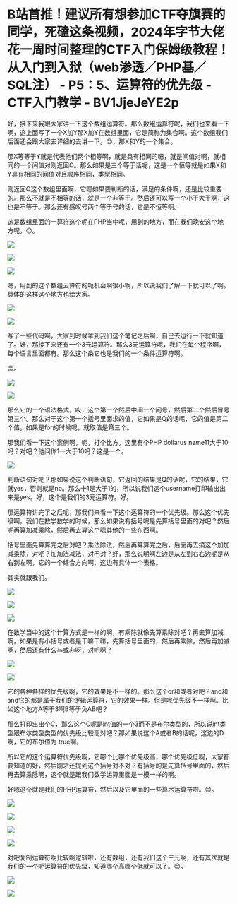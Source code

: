 # B站首推！建议所有想参加CTF夺旗赛的同学，死磕这条视频，2024年字节大佬花一周时间整理的CTF入门保姆级教程！从入门到入狱（web渗透／PHP基／SQL注） - P5：5、运算符的优先级 - CTF入门教学 - BV1JjeJeYE2p

好，接下来我跟大家讲一下这个数组运算符。那么数组运算符呢，我们也来看一下啊，这上面写了一个X加Y那X加Y在数组里面，它是简称为集合啊。这个数组我们后面还会跟大家去详细的去讲一下。😊，那X和Y的一个集合。

那X等等于Y就是代表他们两个相等啊，就是具有相同的嗯，就是间值对啊，就相同的一个间值对则返回Q。那么如果是三个等于话呢，这是一个恒等就是如果X和Y具有相同的间值对且顺序相同，类型相同。

则返回Q这个数组里面啊，它嗯如果要判断的话，满足的条件啊，还是比较重要的。那么不就是不相等的话，就是一个非等于。然后还可以写一个小于大于啊，这也是不等于。那么还有感叹号两个等于号的话，它是不恒等啊。

这是数组里面的一算符这个呢在PHP当中呢，用到的地方，而在我们晚安这个地方呢。😊。

![](img/b4ba7b0add2776159c8cfcd9d80d6a5e_1.png)

![](img/b4ba7b0add2776159c8cfcd9d80d6a5e_2.png)

![](img/b4ba7b0add2776159c8cfcd9d80d6a5e_3.png)

嗯，用到的这个数组云算符的呃机会啊很小啊，所以说我们了解一下就可以了啊。具体的这样这个地方也给大家。

![](img/b4ba7b0add2776159c8cfcd9d80d6a5e_5.png)

![](img/b4ba7b0add2776159c8cfcd9d80d6a5e_6.png)

写了一些代码啊，大家到时候拿到我们这个笔记之后啊，自己去运行一下就知道了。好，那接下来还有一个3元运算符。那么3元运算符呢，我们在每个程序啊，每个语言里面都有。那么这个条它也是我们的一个条件运算符啊。

😊。

![](img/b4ba7b0add2776159c8cfcd9d80d6a5e_8.png)

![](img/b4ba7b0add2776159c8cfcd9d80d6a5e_9.png)

那么它的一个语法格式，哎，这个第一个然后中间一个问号，然后第二个然后冒号第三个。那么对于这个第一个括号里面求的值，它如果是Q的话呢，它的值是第二个值。如果是for的时候呢，就取值是第三个。

那我们看一下这个案例啊，呃，打个比方，这里有个PHP dollarus name11大于10吗？对吧？他问你1一大于10吗？这是一个。



![](img/b4ba7b0add2776159c8cfcd9d80d6a5e_11.png)

判断语句对吧？那如果说这个判断语句，它返回的结果是Q的话呢，它的结果，它就yes，否则就是no。那么十1是大于1的，所以说我们这个username打印输出出来是yes。好，这个是我们的3元运算符。好。

那运算符讲完了之后呢，那我们来看一下这个运算符的一个优先级。那么这个优先级啊，我们在数学数学的时候，那么如果说有括号呢是先算括号里面的对吧？然后呢再算加减乘除，然后再去算这个嗯其他的一些东西啊。

括号里面先算算完之后对吧？乘法除法，然后再算算完之后，后面再去搞这个加加减乘除，对吧？加加法减法，对不对？好，那么说明啊左边是从左到右右边呢是从右到左啊，它的一个结合方向啊，这边有具体一个表格。

其实就跟我们。

![](img/b4ba7b0add2776159c8cfcd9d80d6a5e_13.png)

![](img/b4ba7b0add2776159c8cfcd9d80d6a5e_14.png)

![](img/b4ba7b0add2776159c8cfcd9d80d6a5e_15.png)

在数学当中的这个计算方式是一样的啊，有乘除就像先算乘除对吧？再去算加减啊，如果是有小括号或者是干嘛干嘛，先算括号里面的，然后再乘除，然后再加减啊，然后还有什么与或非呀，对吧啊？



![](img/b4ba7b0add2776159c8cfcd9d80d6a5e_17.png)

![](img/b4ba7b0add2776159c8cfcd9d80d6a5e_18.png)

它的各种各样的优先级啊，它的效果是不一样的。那么这个or和或者对吧？and和and它的都是属于我们的逻辑运算符，它的效果一样。但是呢优先级不一样啊。比如这个地方A等于3啊B等于负AB吧？

那么打印出出个C，那么这个C呢是int值的一个3而不是布尔类型的，所以说int类型跟布尔类型类型的优先级比较高对吧？那如果说这个A或者B的话呢，这边的D啊，它的布尔值为 true啊。

所以它的这个运算符优先级啊，它哪个比哪个优先级高，哪个优先级低啊，大家都要知道的好，然后刚才还提到这个括号对不对？有括号的是先算括号里面的，然后再去算乘除啊，这个就是跟我们数学运算里面是一模一样的啊。

好嗯这个就是我们的PHP运算符，然后以及它里面的一些算术运算符啦。😊。

![](img/b4ba7b0add2776159c8cfcd9d80d6a5e_20.png)

![](img/b4ba7b0add2776159c8cfcd9d80d6a5e_21.png)

![](img/b4ba7b0add2776159c8cfcd9d80d6a5e_22.png)

![](img/b4ba7b0add2776159c8cfcd9d80d6a5e_23.png)

对吧复制运算符啊比较啊逻辑啦，还有数组，还有我们这个三元啊，还有其次就是我们的一个呃运算符的优先级，知道哪个高哪个低就可以了。😊。



![](img/b4ba7b0add2776159c8cfcd9d80d6a5e_25.png)

![](img/b4ba7b0add2776159c8cfcd9d80d6a5e_26.png)